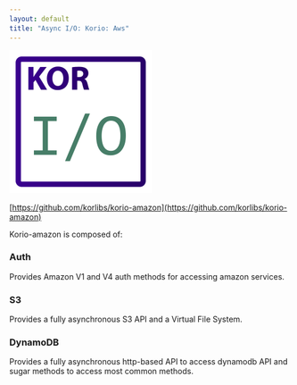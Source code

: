 ```yaml
---
layout: default
title: "Async I/O: Korio: Aws"
---
```


<img src="/i/logos/korio.svg" width="256" height="256" />

[https://github.com/korlibs/korio-amazon](https://github.com/korlibs/korio-amazon)

Korio-amazon is composed of:

### Auth

Provides Amazon V1 and V4 auth methods for accessing amazon services.

### S3

Provides a fully asynchronous S3 API and a Virtual File System.

### DynamoDB

Provides a fully asynchronous http-based API to access dynamodb API and sugar methods to access most common methods.
